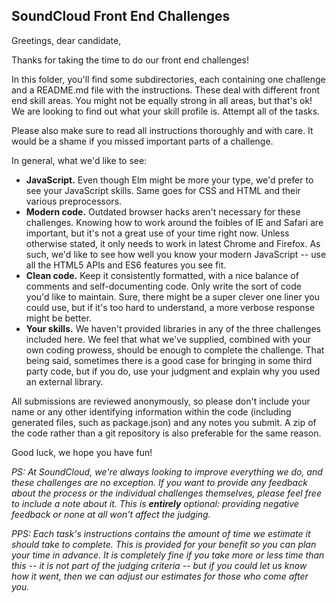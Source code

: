 ## SoundCloud Front End Challenges

Greetings, dear candidate,

Thanks for taking the time to do our front end challenges!

In this folder, you'll find some subdirectories, each containing one challenge and a README.md file with the instructions. These deal with different front end skill areas. You might not be equally strong in all areas, but that's ok! We are looking to find out what your skill profile is. Attempt all of the tasks.

Please also make sure to read all instructions thoroughly and with care. It would be a shame if you missed important parts of a challenge.

In general, what we'd like to see:

- **JavaScript.** Even though Elm might be more your type, we'd prefer to see your JavaScript skills. Same goes for CSS and HTML and their various preprocessors.
- **Modern code.** Outdated browser hacks aren't necessary for these challenges. Knowing how to work around the foibles of IE and Safari are important, but it's not a great use of your time right now. Unless otherwise stated, it only needs to work in latest Chrome and Firefox. As such, we'd like to see how well you know your modern JavaScript -- use all the HTML5 APIs and ES6 features you see fit.
- **Clean code.** Keep it consistently formatted, with a nice balance of comments and self-documenting code. Only write the sort of code you'd like to maintain. Sure, there might be a super clever one liner you could use, but if it's too hard to understand, a more verbose response might be better.
- **Your skills.** We haven't provided libraries in any of the three challenges included here. We feel that what we've supplied, combined with your own coding prowess, should be enough to complete the challenge. That being said, sometimes there is a good case for bringing in some third party code, but if you do, use your judgment and explain why you used an external library.

All submissions are reviewed anonymously, so please don't include your name or any other identifying information within the code (including generated files, such as package.json) and any notes you submit. A zip of the code rather than a git repository is also preferable for the same reason.

Good luck, we hope you have fun!

*PS: At SoundCloud, we're always looking to improve everything we do, and these challenges are no exception. If you want to provide any feedback about the process or the individual challenges themselves, please feel free to include a note about it. This is __entirely__ optional: providing negative feedback or none at all won't affect the judging.*

*PPS: Each task's instructions contains the amount of time we estimate it should take to complete. This is provided for your benefit so you can plan your time in advance. It is completely fine if you take more or less time than this -- it is not part of the judging criteria -- but if you could let us know how it went, then we can adjust our estimates for those who come after you.*
